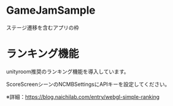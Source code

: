 # GameJamSample
ステージ遷移を含むアプリの枠

# ランキング機能
unityroom推奨のランキング機能を導入しています。

ScoreScreenシーンのNCMBSettingsにAPIキーを設定してください。

※詳細：https://blog.naichilab.com/entry/webgl-simple-ranking
